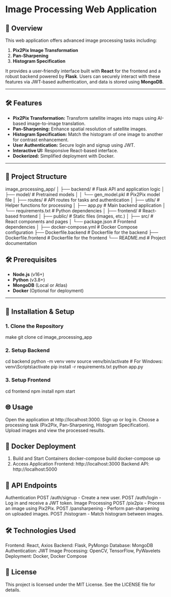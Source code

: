 
# Image Processing Web Application

## 🚀 Overview
This web application offers advanced image processing tasks including:
1. **Pix2Pix Image Transformation**
2. **Pan-Sharpening**
3. **Histogram Specification**

It provides a user-friendly interface built with **React** for the frontend and a robust backend powered by **Flask**. Users can securely interact with these features via JWT-based authentication, and data is stored using **MongoDB**.

---

## 🛠 Features
- **Pix2Pix Transformation:** Transform satellite images into maps using AI-based image-to-image translation.
- **Pan-Sharpening:** Enhance spatial resolution of satellite images.
- **Histogram Specification:** Match the histogram of one image to another for contrast enhancement.
- **User Authentication:** Secure login and signup using JWT.
- **Interactive UI:** Responsive React-based interface.
- **Dockerized:** Simplified deployment with Docker.

---

## 📁 Project Structure
image_processing_app/
│
├── backend/                   # Flask API and application logic
│   ├── model/                 # Pretrained models
│   │   └── gen_model.pkl      # Pix2Pix model file
│   ├── routes/                # API routes for tasks and authentication
│   ├── utils/                 # Helper functions for processing
│   ├── app.py                 # Main backend application
│   └── requirements.txt       # Python dependencies
│
├── frontend/                  # React-based frontend
│   ├── public/                # Static files (images, etc.)
│   ├── src/                   # React components and pages
│   └── package.json           # Frontend dependencies
│
├── docker-compose.yml         # Docker Compose configuration
├── Dockerfile.backend         # Dockerfile for the backend
├── Dockerfile.frontend        # Dockerfile for the frontend
└── README.md                  # Project documentation



## 🛠 Prerequisites
- **Node.js** (v16+)
- **Python** (v3.8+)
- **MongoDB** (Local or Atlas)
- **Docker** (Optional for deployment)

---

## 🔧 Installation & Setup

### 1. Clone the Repository
make git clone 
cd image_processing_app

### 2. Setup Backend
cd backend
python -m venv venv
source venv/bin/activate  # For Windows: venv\Scripts\activate
pip install -r requirements.txt
python app.py
### 3. Setup Frontend

cd frontend
npm install
npm start

## 🌐 Usage
Open the application at http://localhost:3000.
Sign up or log in.
Choose a processing task (Pix2Pix, Pan-Sharpening, Histogram Specification).
Upload images and view the processed results.

## 🐳 Docker Deployment
1. Build and Start Containers
docker-compose build
docker-compose up
2. Access Application
Frontend: http://localhost:3000
Backend API: http://localhost:5000

## 📂 API Endpoints
Authentication
POST /auth/signup - Create a new user.
POST /auth/login - Log in and receive a JWT token.
Image Processing
POST /pix2pix - Process an image using Pix2Pix.
POST /pansharpening - Perform pan-sharpening on uploaded images.
POST /histogram - Match histogram between images.

## 🛠 Technologies Used
Frontend: React, Axios
Backend: Flask, PyMongo
Database: MongoDB
Authentication: JWT
Image Processing: OpenCV, TensorFlow, PyWavelets
Deployment: Docker, Docker Compose

## 📝 License
This project is licensed under the MIT License. See the LICENSE file for details.






